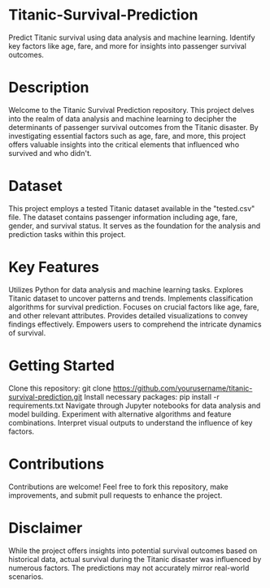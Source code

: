 # Titanic-Survival-Prediction
Predict Titanic survival using data analysis and machine learning. Identify key factors like age, fare, and more for insights into passenger survival outcomes.

# Description

Welcome to the Titanic Survival Prediction repository. This project delves into the realm of data analysis and machine learning to decipher the determinants of passenger survival outcomes from the Titanic disaster. By investigating essential factors such as age, fare, and more, this project offers valuable insights into the critical elements that influenced who survived and who didn't.

# Dataset

This project employs a tested Titanic dataset available in the "tested.csv" file. The dataset contains passenger information including age, fare, gender, and survival status. It serves as the foundation for the analysis and prediction tasks within this project.

# Key Features

Utilizes Python for data analysis and machine learning tasks.
Explores Titanic dataset to uncover patterns and trends.
Implements classification algorithms for survival prediction.
Focuses on crucial factors like age, fare, and other relevant attributes.
Provides detailed visualizations to convey findings effectively.
Empowers users to comprehend the intricate dynamics of survival.

# Getting Started

Clone this repository: git clone https://github.com/yourusername/titanic-survival-prediction.git
Install necessary packages: pip install -r requirements.txt
Navigate through Jupyter notebooks for data analysis and model building.
Experiment with alternative algorithms and feature combinations.
Interpret visual outputs to understand the influence of key factors.

# Contributions

Contributions are welcome! Feel free to fork this repository, make improvements, and submit pull requests to enhance the project.

# Disclaimer

While the project offers insights into potential survival outcomes based on historical data, actual survival during the Titanic disaster was influenced by numerous factors. The predictions may not accurately mirror real-world scenarios.
